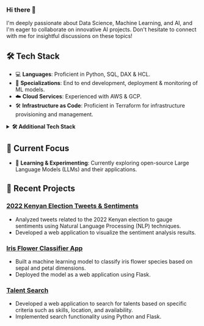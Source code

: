### Hi there 👋

I'm deeply passionate about Data Science, Machine Learning, and AI, and I'm eager to collaborate on innovative AI projects. Don't hesitate to connect with me for insightful discussions on these topics!

## 🛠️ Tech Stack

- 💻 **Languages**: Proficient in Python, SQL, DAX & HCL.
- 🧠 **Specializations**: End to end development, deployment & monitoring of ML models.
- ☁️ **Cloud Services**: Experienced with AWS & GCP.
- 🛠️ **Infrastructure as Code**: Proficient in Terraform for infrastructure provisioning and management.
<details>
   <summary>
      <strong>🛠️ Additional Tech Stack</strong>
   </summary>
   <br>
   
   - **Data Collection and Storage**:
      - **SQL Databases**: MySQL, PostgreSQL, SQLite
      - **NoSQL Databases**: MongoDB
      - **Data Lakes**: Amazon S3, Google Cloud Storage

   - **Data Processing and ETL**:
      - **ETL Tools**: dbt
      - **Data Processing Frameworks**: Pandas, Polars
   
   - **Machine Learning and Data Analysis**:
      - **Machine Learning Libraries**: Scikit-learn, PyTorch
      - **Statistical Tools**: Jupyter Notebooks
   
   - **Data Visualization**:
      - **Dashboarding Tools**: Tableau, Power BI, Grafana
      - **Visualization Libraries**: Matplotlib, Seaborn, Plotly
   
   - **Model Deployment and Monitoring**:
      - **Deployment Platforms**: AWS Sagemaker, Google's Vertex Ai
      - **Containerization**: Docker
      - **Model Monitoring**: Evidently
   
   - **Cloud Platforms**:
      - **Infrastructure**: AWS, GCP
      - **Managed Services**: AWS SageMaker, GCP AI Platform
</details>

## 🚀 Current Focus

- 🤖 **Learning & Experimenting**: Currently exploring open-source Large Language Models (LLMs) and their applications.

## 👷 Recent Projects 

### [2022 Kenyan Election Tweets & Sentiments](https://electionke22.herokuapp.com/)
- Analyzed tweets related to the 2022 Kenyan election to gauge sentiments using Natural Language Processing (NLP) techniques.
- Developed a web application to visualize the sentiment analysis results.

### [Iris Flower Classifier App](https://iris-classifier--app.herokuapp.com/)
- Built a machine learning model to classify iris flower species based on sepal and petal dimensions.
- Deployed the model as a web application using Flask.

### [Talent Search](https://talentsearch1.herokuapp.com/)
- Developed a web application to search for talents based on specific criteria such as skills, location, and availability.
- Implemented search functionality using Python and Flask.
